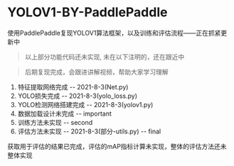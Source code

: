 # YOLOV1-BY-PaddlePaddle
使用PaddlePaddle复现YOLOV1算法框架，以及训练和评估流程——正在抓紧更新中

> 以上部分功能代码还未实现, 未在以下注明的，还在跟近中

> 后期复现完成，会跟进讲解视频，帮助大家学习理解

1. 特征提取网络完成 -- 2021-8-3(Net.py)
2. YOLO损失完成 -- 2021-8-3(yolo_loss.py)
3. YOLO检测网络搭建完成 -- 2021-8-3(yolov1.py)
4. 数据加载设计未完成 -- important
5. 训练方法未实现 -- second
6. 评估方法未实现 -- 2021-8-3(部分-utils.py) -- final

获取用于评估的结果已完成，评估的mAP指标计算未实现，整体的评估方法还未整体实现
